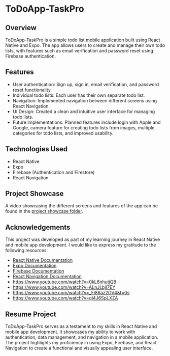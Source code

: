 # ToDoApp-TaskPro

## Overview
ToDoApp-TaskPro is a simple todo list mobile application built using React Native and Expo. The app allows users to create and manage their own todo lists, with features such as email verification and password reset using Firebase authentication. 

## Features
- User authentication: Sign up, sign in, email verification, and password reset functionality.
- Individual todo lists: Each user has their own separate todo list.
- Navigation: Implemented navigation between different screens using React Navigation.
- UI Design: Created a clean and intuitive user interface for managing todo lists.
- Future Implementations: Planned features include login with Apple and Google, camera feature for creating todo lists from images, multiple categories for todo lists, and improved usability.

## Technologies Used
- React Native
- Expo
- Firebase (Authentication and Firestore)
- React Navigation

## Project Showcase
A video showcasing the different screens and features of the app can be found in the [project showcase folder](/project-showcase).

## Acknowledgements
This project was developed as part of my learning journey in React Native and mobile app development. I would like to express my gratitude to the following resources:

- [React Native Documentation](https://reactnative.dev/docs)
- [Expo Documentation](https://docs.expo.io/)
- [Firebase Documentation](https://firebase.google.com/docs)
- [React Navigation Documentation](https://reactnavigation.org/docs)
- https://www.youtube.com/watch?v=0kL6nhutjQ8
- https://www.youtube.com/watch?v=ALnJLbjI7EY
- https://www.youtube.com/watch?v=_Fi86az2OV4&t=0s
- https://www.youtube.com/watch?v=ql4J6SpLXZA

## Resume Project
ToDoApp-TaskPro serves as a testament to my skills in React Native and mobile app development. It showcases my ability to work with authentication, data management, and navigation in a mobile application. The project highlights my proficiency in using Expo, Firebase, and React Navigation to create a functional and visually appealing user interface.
